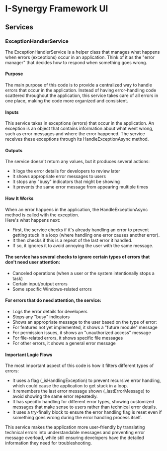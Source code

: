 # I-Synergy Framework UI

## Services

### ExceptionHandlerService
The ExceptionHandlerService is a helper class that manages what happens when errors (exceptions) occur in an application. Think of it as the "error manager" that decides how to respond when something goes wrong.

#### Purpose
The main purpose of this code is to provide a centralized way to handle errors that occur in the application. Instead of having error-handling code scattered throughout the application, this service takes care of all errors in one place, making the code more organized and consistent.

#### Inputs
This service takes in exceptions (errors) that occur in the application. An exception is an object that contains information about what went wrong, such as error messages and where the error happened. The service receives these exceptions through its HandleExceptionAsync method.

#### Outputs
The service doesn't return any values, but it produces several actions:

- It logs the error details for developers to review later
- It shows appropriate error messages to users
- It stops any "busy" indicators that might be showing
- It prevents the same error message from appearing multiple times

#### How It Works
When an error happens in the application, the HandleExceptionAsync method is called with the exception.\
Here's what happens next:
- First, the service checks if it's already handling an error to prevent getting stuck in a loop (where handling one error causes another error).
- It then checks if this is a repeat of the last error it handled. 
- If so, it ignores it to avoid annoying the user with the same message.

#### The service has several checks to ignore certain types of errors that don't need user attention:
- Canceled operations (when a user or the system intentionally stops a task)
- Certain input/output errors
- Some specific Windows-related errors

#### For errors that do need attention, the service:
- Logs the error details for developers
- Stops any "busy" indicators
- Shows an appropriate message to the user based on the type of error:
- For features not yet implemented, it shows a "future module" message
- For permission issues, it shows an "unauthorized access" message
- For file-related errors, it shows specific file messages
- For other errors, it shows a general error message

#### Important Logic Flows
The most important aspect of this code is how it filters different types of errors:
- It uses a flag (_isHandlingException) to prevent recursive error handling, which could cause the application to get stuck in a loop.
- It remembers the last error message shown (_lastErrorMessage) to avoid showing the same error repeatedly.
- It has specific handling for different error types, showing customized messages that make sense to users rather than technical error details.
- It uses a try-finally block to ensure the error handling flag is reset even if something goes wrong during the error handling process itself.

This service makes the application more user-friendly by translating technical errors into understandable messages and preventing error message overload, while still ensuring developers have the detailed information they need for troubleshooting.